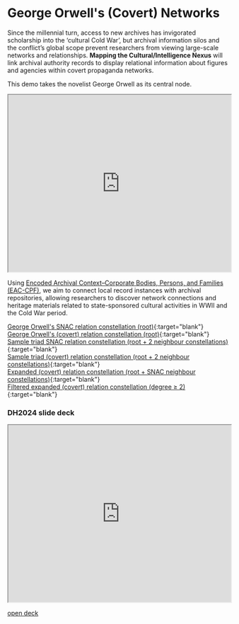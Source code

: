 # George Orwell's (Covert) Networks

Since the millennial turn, access to new archives has invigorated scholarship into the ‘cultural Cold War’, but archival information silos and the conflict’s global scope prevent researchers from viewing large-scale networks and relationships. **Mapping the Cultural/Intelligence Nexus** will link archival authority records to display relational information about figures and agencies within covert propaganda networks. 

This demo takes the novelist George Orwell as its central node. 

<iframe width="100%" height="400" src="https://krmuth.github.io/orwell.node/visualisations/orwell2/"></iframe>

Using [Encoded Archival Context–Corporate Bodies, Persons, and Families (EAC-CPF)](https://eac.staatsbibliothek-berlin.de/), we aim to connect local record instances with archival repositories, allowing researchers to discover network connections and heritage materials related to state-sponsored cultural activities in WWII and the Cold War period. 

[George Orwell's SNAC relation constellation (root)](https://krmuth.github.io/orwell.node/visualisations/orwell/orwell-ego/snac/){:target="blank"}  
[George Orwell's (covert) relation constellation (root)](https://krmuth.github.io/orwell.node/visualisations/orwell/orwell-ego/full/){:target="blank"}  
[Sample triad SNAC relation constellation (root + 2 neighbour constellations)](https://krmuth.github.io/orwell.node/visualisations/orwell/triad/snac/){:target="blank"}   
[Sample triad (covert) relation constellation (root + 2 neighbour constellations)](https://krmuth.github.io/orwell.node/visualisations/orwell/triad/full/){:target="blank"}  
[Expanded (covert) relation constellation (root + SNAC neighbour constellations)](https://krmuth.github.io/orwell.node/visualisations/orwell2/full/){:target="blank"}  
[Filtered expanded (covert) relation constellation (degree ≥ 2)](https://krmuth.github.io/orwell.node/visualisations/orwell2/){:target="blank"}

### DH2024 slide deck

<iframe width="100%" height="400" src="https://krmuth.github.io/assets/dh2024/index.html"></iframe>

[open deck](https://krmuth.github.io/assets/dh2024/index.html)
